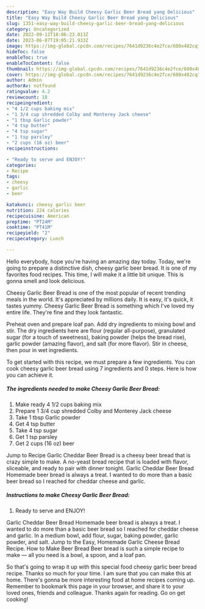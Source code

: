 ```yaml
---
description: "Easy Way Build Cheesy Garlic Beer Bread yang Delicious"
title: "Easy Way Build Cheesy Garlic Beer Bread yang Delicious"
slug: 1351-easy-way-build-cheesy-garlic-beer-bread-yang-delicious
category: Uncategorized
date: 2022-09-12T18:06:23.013Z
date: 2023-06-07T19:05:21.933Z
image: https://img-global.cpcdn.com/recipes/7641d9236c4e2fce/680x482cq70/cheesy-garlic-beer-bread-recipe-main-photo.jpg
hideToc: false
enableToc: true
enableTocContent: false
thumbnail: https://img-global.cpcdn.com/recipes/7641d9236c4e2fce/680x482cq70/cheesy-garlic-beer-bread-recipe-main-photo.jpg
cover: https://img-global.cpcdn.com/recipes/7641d9236c4e2fce/680x482cq70/cheesy-garlic-beer-bread-recipe-main-photo.jpg
author: Admin
authorAv: notfound
ratingvalue: 4.2
reviewcount: 18
recipeingredient:
- "4 1/2 cups baking mix"
- "1 3/4 cup shredded Colby and Monterey Jack cheese"
- "1 tbsp Garlic powder"
- "4 tsp butter"
- "4 tsp sugar"
- "1 tsp parsley"
- "2 cups (16 oz) beer"
recipeinstructions:

- "Ready to serve and ENJOY!"
categories:
- Recipe
tags:
- cheesy
- garlic
- beer

katakunci: cheesy garlic beer 
nutrition: 224 calories
recipecuisine: American
preptime: "PT24M"
cooktime: "PT41M"
recipeyield: "2"
recipecategory: Lunch

---
```



Hello everybody, hope you're having an amazing day today. Today, we're going to prepare a distinctive dish, cheesy garlic beer bread. It is one of my favorites food recipes. This time, I will make it a little bit unique. This is gonna smell and look delicious.

Cheesy Garlic Beer Bread is one of the most popular of recent trending meals in the world. It's appreciated by millions daily. It is easy, it's quick, it tastes yummy. Cheesy Garlic Beer Bread is something which I've loved my entire life. They're fine and they look fantastic.

Preheat oven and prepare loaf pan. Add dry ingredients to mixing bowl and stir. The dry ingredients here are flour (regular all-purpose), granulated sugar (for a touch of sweetness), baking powder (helps the bread rise), garlic powder (amazing flavor), and salt (for more flavor). Stir in cheese, then pour in wet ingredients.


To get started with this recipe, we must prepare a few ingredients. You can cook cheesy garlic beer bread using 7 ingredients and 0 steps. Here is how you can achieve it.

<!--inarticleads1-->

##### The ingredients needed to make Cheesy Garlic Beer Bread:

1. Make ready 4 1/2 cups baking mix
1. Prepare 1 3/4 cup shredded Colby and Monterey Jack cheese
1. Take 1 tbsp Garlic powder
1. Get 4 tsp butter
1. Take 4 tsp sugar
1. Get 1 tsp parsley
1. Get 2 cups (16 oz) beer


Jump to Recipe Garlic Cheddar Beer Bread is a cheesy beer bread that is crazy simple to make. A no-yeast bread recipe that is loaded with flavor, sliceable, and ready to pair with dinner tonight. Garlic Cheddar Beer Bread Homemade beer bread is always a treat. I wanted to do more than a basic beer bread so I reached for cheddar cheese and garlic. 

<!--inarticleads2-->

##### Instructions to make Cheesy Garlic Beer Bread:


1. Ready to serve and ENJOY!

Garlic Cheddar Beer Bread Homemade beer bread is always a treat. I wanted to do more than a basic beer bread so I reached for cheddar cheese and garlic. In a medium bowl, add flour, sugar, baking powder, garlic powder, and salt. Jump to the Easy, Homemade Garlic Cheese Bread Recipe. How to Make Beer Bread Beer bread is such a simple recipe to make — all you need is a bowl, a spoon, and a loaf pan. 

So that's going to wrap it up with this special food cheesy garlic beer bread recipe. Thanks so much for your time. I am sure that you can make this at home. There's gonna be more interesting food at home recipes coming up. Remember to bookmark this page in your browser, and share it to your loved ones, friends and colleague. Thanks again for reading. Go on get cooking!
